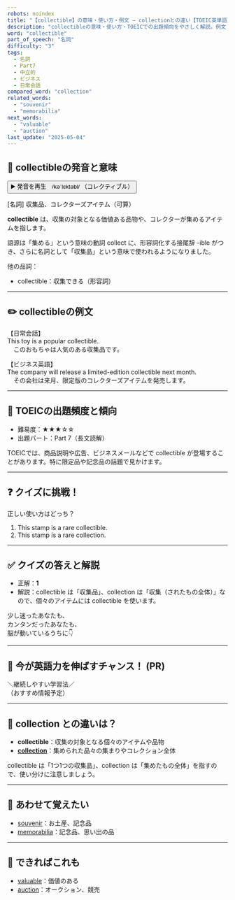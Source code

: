 ```yaml
---
robots: noindex
title: "【collectible】の意味・使い方・例文 ― collectionとの違い【TOEIC英単語】"
description: "collectibleの意味・使い方・TOEICでの出題傾向をやさしく解説。例文・クイズ付きでcollectionとの違いもわかりやすく学べます。"
word: "collectible"
part_of_speech: "名詞"
difficulty: "3"
tags:
  - 名詞
  - Part7
  - 中立的
  - ビジネス
  - 日常会話
compared_word: "collection"
related_words:
  - "souvenir"
  - "memorabilia"
next_words:
  - "valuable"
  - "auction"
last_update: "2025-05-04"
---
```


## 🔰 collectibleの発音と意味

<button class="play-audio" onclick="playTTS('collectible')">
  <span class="play-audio-main">
    ▶️ 発音を再生　/kəˈlɛktəbl/
  </span>
  <span class="play-audio-sub">
    （コレクティブル）
  </span>
</button>

[名詞] 収集品、コレクターズアイテム（可算）

**collectible** は、収集の対象となる価値ある品物や、コレクターが集めるアイテムを指します。

語源は「集める」という意味の動詞 collect に、形容詞化する接尾辞 -ible がつき、さらに名詞として「収集品」という意味で使われるようになりました。

他の品詞：  
- collectible：収集できる（形容詞）

---

## ✏️ collectibleの例文

【日常会話】  
This toy is a popular collectible.  
　このおもちゃは人気のある収集品です。

【ビジネス英語】  
The company will release a limited-edition collectible next month.  
　その会社は来月、限定版のコレクターズアイテムを発売します。

---

## 🎯 TOEICの出題頻度と傾向

- 難易度：★★★☆☆
- 出題パート：Part 7（長文読解）

TOEICでは、商品説明や広告、ビジネスメールなどで collectible が登場することがあります。特に限定品や記念品の話題で見かけます。

---

## ❓ クイズに挑戦！

正しい使い方はどっち？

1. This stamp is a rare collectible.
2. This stamp is a rare collection.

---

## ✅ クイズの答えと解説

- 正解：**1**
- 解説：collectible は「収集品」、collection は「収集（されたもの全体）」なので、個々のアイテムには collectible を使います。

少し迷ったあなたも、  
カンタンだったあなたも、  
脳が動いているうちに👇️

---

## 🚀 今が英語力を伸ばすチャンス！ (PR)

<div class="info-center">
＼継続しやすい学習法／<br>  
（おすすめ情報予定）
</div>

---

## 🤔  collection との違いは？

- **collectible**：収集の対象となる個々のアイテムや品物
- **[collection](/word/collection/)**：集められた品々の集まりやコレクション全体

collectible は「1つ1つの収集品」、collection は「集めたもの全体」を指すので、使い分けに注意しましょう。

---

## 🧩 あわせて覚えたい

- [souvenir](/word/souvenir/)：お土産、記念品
- [memorabilia](/word/memorabilia/)：記念品、思い出の品

---

## 📖 できればこれも

- [valuable](/word/valuable/)：価値のある
- [auction](/word/auction/)：オークション、競売

<!-- cvid: aid42_bid09 -->
